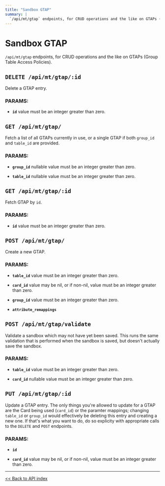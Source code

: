 ```yaml
---
title: "Sandbox GTAP"
summary: |
  `/api/mt/gtap` endpoints, for CRUD operations and the like on GTAPs (Group Table Access Policies).
---
```


# Sandbox GTAP

`/api/mt/gtap` endpoints, for CRUD operations and the like on GTAPs (Group Table Access Policies).

## `DELETE /api/mt/gtap/:id`

Delete a GTAP entry.

### PARAMS:

*  **`id`** value must be an integer greater than zero.

## `GET /api/mt/gtap/`

Fetch a list of all GTAPs currently in use, or a single GTAP if both `group_id` and `table_id` are provided.

### PARAMS:

*  **`group_id`** nullable value must be an integer greater than zero.

*  **`table_id`** nullable value must be an integer greater than zero.

## `GET /api/mt/gtap/:id`

Fetch GTAP by `id`.

### PARAMS:

*  **`id`** value must be an integer greater than zero.

## `POST /api/mt/gtap/`

Create a new GTAP.

### PARAMS:

*  **`table_id`** value must be an integer greater than zero.

*  **`card_id`** value may be nil, or if non-nil, value must be an integer greater than zero.

*  **`group_id`** value must be an integer greater than zero.

*  **`attribute_remappings`**

## `POST /api/mt/gtap/validate`

Validate a sandbox which may not have yet been saved. This runs the same validation that is performed when the
  sandbox is saved, but doesn't actually save the sandbox.

### PARAMS:

*  **`table_id`** value must be an integer greater than zero.

*  **`card_id`** nullable value must be an integer greater than zero.

## `PUT /api/mt/gtap/:id`

Update a GTAP entry. The only things you're allowed to update for a GTAP are the Card being used (`card_id`) or the
  paramter mappings; changing `table_id` or `group_id` would effectively be deleting this entry and creating a new
  one. If that's what you want to do, do so explicity with appropriate calls to the `DELETE` and `POST` endpoints.

### PARAMS:

*  **`id`** 

*  **`card_id`** value may be nil, or if non-nil, value must be an integer greater than zero.

---

[<< Back to API index](../../api-documentation.md)
